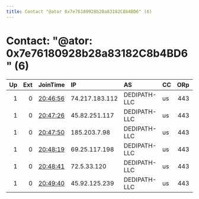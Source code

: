 ```yaml
---
title: Contact "@ator 0x7e76180928b28a83182C8b4BD6" (6)
---
```


# Contact: "@ator: 0x7e76180928b28a83182C8b4BD6" (6)

|   Up |   Ext | JoinTime                                                                                              | IP             | AS           | CC   |   ORp |   Dirp | OS    | Version   | Nickname   |   eFamMembers |
|-----:|------:|:------------------------------------------------------------------------------------------------------|:---------------|:-------------|:-----|------:|-------:|:------|:----------|:-----------|--------------:|
|    1 |     0 | [20:46:56](https://nusenu.github.io/OrNetStats/w/relay/1AE58329EF7C5069D227CD4500624AE16FCE8B2E.html) | 74.217.183.112 | DEDIPATH-LLC | us   |   443 |      0 | Linux | 0.4.7.13  | debian     |             6 |
|    1 |     0 | [20:47:26](https://nusenu.github.io/OrNetStats/w/relay/F88F7D40EBCC00F35B5A975CCA818B4DE8EB7A25.html) | 45.82.251.117  | DEDIPATH-LLC | us   |   443 |      0 | Linux | 0.4.7.13  | debian     |             6 |
|    1 |     0 | [20:47:50](https://nusenu.github.io/OrNetStats/w/relay/E583479C257E641DB97C092522CE361CD44B3471.html) | 185.203.7.98   | DEDIPATH-LLC | us   |   443 |      0 | Linux | 0.4.7.13  | debian     |             6 |
|    1 |     0 | [20:48:19](https://nusenu.github.io/OrNetStats/w/relay/4ABDBA73DEAAB5FABE314720F66D868AE5DBD2A0.html) | 69.25.117.198  | DEDIPATH-LLC | us   |   443 |      0 | Linux | 0.4.7.13  | debian     |             6 |
|    1 |     0 | [20:48:41](https://nusenu.github.io/OrNetStats/w/relay/7DC24255622E33A555C175E31CE8D95E11FF3DE1.html) | 72.5.33.120    | DEDIPATH-LLC | us   |   443 |      0 | Linux | 0.4.7.13  | debian     |             6 |
|    1 |     0 | [20:49:40](https://nusenu.github.io/OrNetStats/w/relay/BD31CE36299EBC958127C3DA88E39B5F2BE251D2.html) | 45.92.125.239  | DEDIPATH-LLC | us   |   443 |      0 | Linux | 0.4.7.13  | debian     |             6 |
